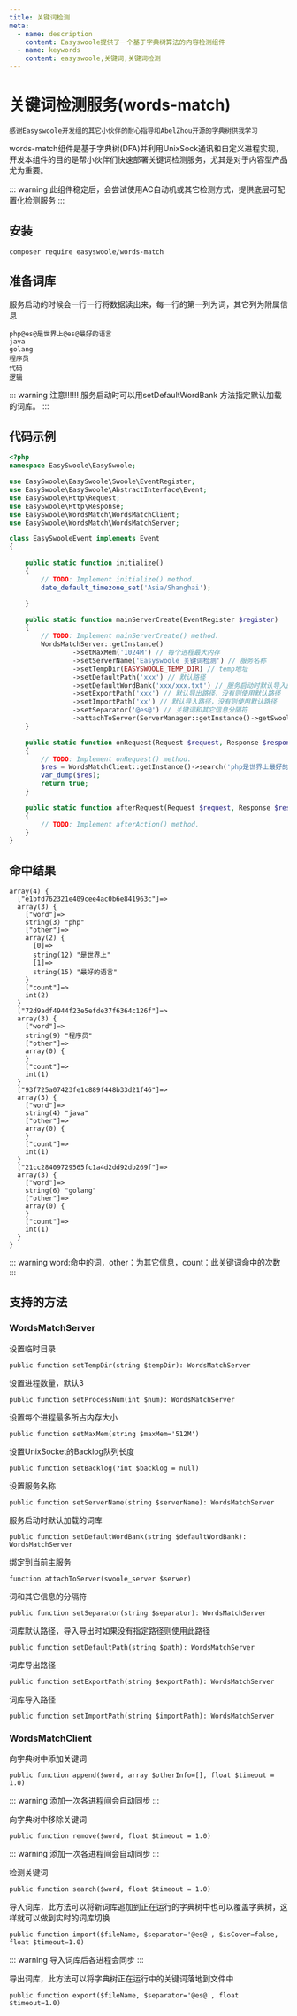 ```yaml
---
title: 关键词检测
meta:
  - name: description
    content: Easyswoole提供了一个基于字典树算法的内容检测组件
  - name: keywords
    content: easyswoole,关键词,关键词检测
---
```


# 关键词检测服务(words-match)

`感谢Easyswoole开发组的其它小伙伴的耐心指导和AbelZhou开源的字典树供我学习`

words-match组件是基于字典树(DFA)并利用UnixSock通讯和自定义进程实现，开发本组件的目的是帮小伙伴们快速部署关键词检测服务，尤其是对于内容型产品尤为重要。

::: warning 
 此组件稳定后，会尝试使用AC自动机或其它检测方式，提供底层可配置化检测服务
:::

## 安装

```
composer require easyswoole/words-match
```

## 准备词库

服务启动的时候会一行一行将数据读出来，每一行的第一列为词，其它列为附属信息

```
php@es@是世界上@es@最好的语言
java
golang
程序员
代码
逻辑
```
::: warning 
 注意!!!!!! 服务启动时可以用setDefaultWordBank 方法指定默认加载的词库。
:::

## 代码示例

```php
<?php
namespace EasySwoole\EasySwoole;

use EasySwoole\EasySwoole\Swoole\EventRegister;
use EasySwoole\EasySwoole\AbstractInterface\Event;
use EasySwoole\Http\Request;
use EasySwoole\Http\Response;
use EasySwoole\WordsMatch\WordsMatchClient;
use EasySwoole\WordsMatch\WordsMatchServer;

class EasySwooleEvent implements Event
{

    public static function initialize()
    {
        // TODO: Implement initialize() method.
        date_default_timezone_set('Asia/Shanghai');

    }

    public static function mainServerCreate(EventRegister $register)
    {
        // TODO: Implement mainServerCreate() method.
        WordsMatchServer::getInstance()
                ->setMaxMem('1024M') // 每个进程最大内存
                ->setServerName('Easyswoole 关键词检测') // 服务名称
                ->setTempDir(EASYSWOOLE_TEMP_DIR) // temp地址
                ->setDefaultPath('xxx') // 默认路径
                ->setDefaultWordBank('xxx/xxx.txt') // 服务启动时默认导入的词库文件路径
                ->setExportPath('xxx') // 默认导出路径，没有则使用默认路径
                ->setImportPath('xx') // 默认导入路径，没有则使用默认路径
                ->setSeparator('@es@') // 关键词和其它信息分隔符
                ->attachToServer(ServerManager::getInstance()->getSwooleServer());
    }

    public static function onRequest(Request $request, Response $response): bool
    {
        // TODO: Implement onRequest() method.
        $res = WordsMatchClient::getInstance()->search('php是世界上最好的语言，其它类型的程序员不认可php的这句话，比如java、golang。');
        var_dump($res);
        return true;
    }

    public static function afterRequest(Request $request, Response $response): void
    {
        // TODO: Implement afterAction() method.
    }
}
```

## 命中结果

```
array(4) {
  ["e1bfd762321e409cee4ac0b6e841963c"]=>
  array(3) {
    ["word"]=>
    string(3) "php"
    ["other"]=>
    array(2) {
      [0]=>
      string(12) "是世界上"
      [1]=>
      string(15) "最好的语言"
    }
    ["count"]=>
    int(2)
  }
  ["72d9adf4944f23e5efde37f6364c126f"]=>
  array(3) {
    ["word"]=>
    string(9) "程序员"
    ["other"]=>
    array(0) {
    }
    ["count"]=>
    int(1)
  }
  ["93f725a07423fe1c889f448b33d21f46"]=>
  array(3) {
    ["word"]=>
    string(4) "java"
    ["other"]=>
    array(0) {
    }
    ["count"]=>
    int(1)
  }
  ["21cc28409729565fc1a4d2dd92db269f"]=>
  array(3) {
    ["word"]=>
    string(6) "golang"
    ["other"]=>
    array(0) {
    }
    ["count"]=>
    int(1)
  }
}
```
::: warning 
 word:命中的词，other：为其它信息，count：此关键词命中的次数
:::

## 支持的方法

### WordsMatchServer

设置临时目录
```
public function setTempDir(string $tempDir): WordsMatchServer
```

设置进程数量，默认3
```
public function setProcessNum(int $num): WordsMatchServer
```

设置每个进程最多所占内存大小
```
public function setMaxMem(string $maxMem='512M')
```

设置UnixSocket的Backlog队列长度
```
public function setBacklog(?int $backlog = null)
```

设置服务名称
```
public function setServerName(string $serverName): WordsMatchServer
```

服务启动时默认加载的词库
```
public function setDefaultWordBank(string $defaultWordBank): WordsMatchServer
```

绑定到当前主服务
```
function attachToServer(swoole_server $server)
```

词和其它信息的分隔符
```
public function setSeparator(string $separator): WordsMatchServer
```

词库默认路径，导入导出时如果没有指定路径则使用此路径
```
public function setDefaultPath(string $path): WordsMatchServer
```

词库导出路径
```
public function setExportPath(string $exportPath): WordsMatchServer
```

词库导入路径
```
public function setImportPath(string $importPath): WordsMatchServer
```

### WordsMatchClient

向字典树中添加关键词
```
public function append($word, array $otherInfo=[], float $timeout = 1.0)
```
::: warning 
添加一次各进程间会自动同步
:::

向字典树中移除关键词
```
public function remove($word, float $timeout = 1.0)
```
::: warning 
添加一次各进程间会自动同步
:::

检测关键词
```
public function search($word, float $timeout = 1.0)
```

导入词库，此方法可以将新词库追加到正在运行的字典树中也可以覆盖字典树，这样就可以做到实时的词库切换
```
public function import($fileName, $separator='@es@', $isCover=false, float $timeout=1.0)
```
::: warning 
导入词库后各进程会同步
:::


导出词库，此方法可以将字典树正在运行中的关键词落地到文件中
```
public function export($fileName, $separator='@es@', float $timeout=1.0)
```
